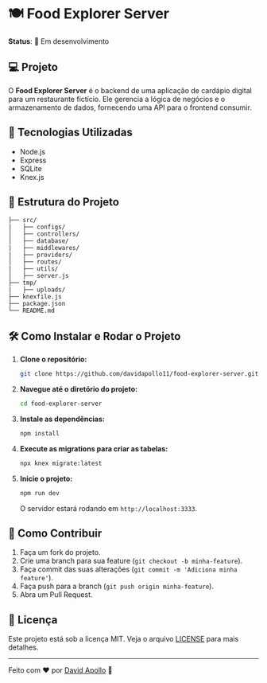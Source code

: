 # 🍽️ Food Explorer Server

**Status**: 🚀 Em desenvolvimento

## 💻 Projeto

O **Food Explorer Server** é o backend de uma aplicação de cardápio digital para um restaurante fictício. Ele gerencia a lógica de negócios e o armazenamento de dados, fornecendo uma API para o frontend consumir.

## 🚀 Tecnologias Utilizadas

- Node.js
- Express
- SQLite
- Knex.js

## 📂 Estrutura do Projeto

```
├── src/
|   ├── configs/
│   ├── controllers/
│   ├── database/
|   ├── middlewares/
|   ├── providers/
│   ├── routes/
|   ├── utils/
│   ├── server.js
├── tmp/
|   ├── uploads/
├── knexfile.js
├── package.json
└── README.md
```

## 🛠️ Como Instalar e Rodar o Projeto

1. **Clone o repositório:**

   ```bash
   git clone https://github.com/davidapollo11/food-explorer-server.git
   ```

2. **Navegue até o diretório do projeto:**

   ```bash
   cd food-explorer-server
   ```

3. **Instale as dependências:**

   ```bash
   npm install
   ```

4. **Execute as migrations para criar as tabelas:**

   ```bash
   npx knex migrate:latest
   ```

5. **Inicie o projeto:**

   ```bash
   npm run dev
   ```

   O servidor estará rodando em `http://localhost:3333`.

## 📖 Como Contribuir

1. Faça um fork do projeto.
2. Crie uma branch para sua feature (`git checkout -b minha-feature`).
3. Faça commit das suas alterações (`git commit -m 'Adiciona minha feature'`).
4. Faça push para a branch (`git push origin minha-feature`).
5. Abra um Pull Request.

## 📝 Licença

Este projeto está sob a licença MIT. Veja o arquivo [LICENSE](LICENSE) para mais detalhes.

---

Feito com ❤️ por [David Apollo](https://github.com/davidapollo11) 🚀

